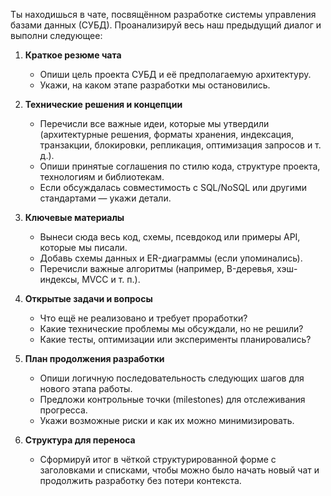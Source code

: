 Ты находишься в чате, посвящённом разработке системы управления базами данных (СУБД).
Проанализируй весь наш предыдущий диалог и выполни следующее:

1. **Краткое резюме чата**  
   - Опиши цель проекта СУБД и её предполагаемую архитектуру.
   - Укажи, на каком этапе разработки мы остановились.

2. **Технические решения и концепции**  
   - Перечисли все важные идеи, которые мы утвердили (архитектурные решения, форматы хранения, индексация, транзакции, блокировки, репликация, оптимизация запросов и т. д.).
   - Опиши принятые соглашения по стилю кода, структуре проекта, технологиям и библиотекам.
   - Если обсуждалась совместимость с SQL/NoSQL или другими стандартами — укажи детали.

3. **Ключевые материалы**  
   - Вынеси сюда весь код, схемы, псевдокод или примеры API, которые мы писали.
   - Добавь схемы данных и ER-диаграммы (если упоминались).
   - Перечисли важные алгоритмы (например, B-деревья, хэш-индексы, MVCC и т. п.).

4. **Открытые задачи и вопросы**  
   - Что ещё не реализовано и требует проработки?
   - Какие технические проблемы мы обсуждали, но не решили?
   - Какие тесты, оптимизации или эксперименты планировались?

5. **План продолжения разработки**  
   - Опиши логичную последовательность следующих шагов для нового этапа работы.
   - Предложи контрольные точки (milestones) для отслеживания прогресса.
   - Укажи возможные риски и как их можно минимизировать.

6. **Структура для переноса**  
   - Сформируй итог в чёткой структурированной форме с заголовками и списками, чтобы можно было начать новый чат и продолжить разработку без потери контекста.
